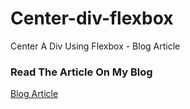 # Center-div-flexbox
Center A Div Using Flexbox - Blog Article

### Read The Article On My Blog

[Blog Article](https://codingandbeers.com/flexbox-center-a-div/)
